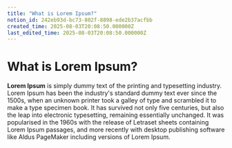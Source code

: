 ```yaml
---
title: "What is Lorem Ipsum?"
notion_id: 242eb93d-bc73-802f-8898-ede2b37acfbb
created_time: 2025-08-03T20:08:50.000000Z
last_edited_time: 2025-08-03T20:08:50.000000Z
---
```


# What is Lorem Ipsum?

**Lorem Ipsum** is simply dummy text of the printing and typesetting industry. Lorem Ipsum has been the industry's standard dummy text ever since the 1500s, when an unknown printer took a galley of type and scrambled it to make a type specimen book. It has survived not only five centuries, but also the leap into electronic typesetting, remaining essentially unchanged. It was popularised in the 1960s with the release of Letraset sheets containing Lorem Ipsum passages, and more recently with desktop publishing software like Aldus PageMaker including versions of Lorem Ipsum.

